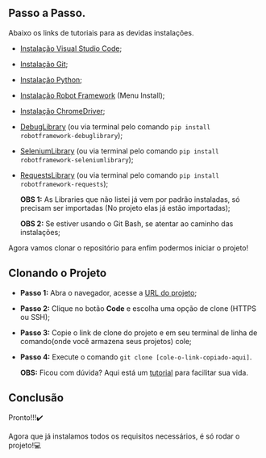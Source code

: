 ## Passo a Passo.
Abaixo os links de tutoriais para as devidas instalações.
  - [Instalação Visual Studio Code](https://blog.cod3r.com.br/visual-studio-code-vscode-instalacao-e-configuracao/);
  - [Instalação Git](https://dicasdeprogramacao.com.br/como-instalar-o-git-no-windows/);
  - [Instalação Python](https://python.org.br/instalacao-windows/);
  - [Instalação Robot Framework](https://robotframework.org/?tab=1#getting-started) (Menu Install);
  - [Instalação ChromeDriver](https://pedrohjmartins.medium.com/como-configurar-chromedriver-no-windows-3bd079fcdbb4);
  - [DebugLibrary](https://github.com/xyb/robotframework-debuglibrary#installation) (ou via terminal pelo comando `pip install robotframework-debuglibrary`);
  - [SeleniumLibrary](https://github.com/robotframework/SeleniumLibrary/#installation) (ou via terminal pelo comando `pip install robotframework-seleniumlibrary`);
  - [RequestsLibrary](https://docs.robotframework.org/docs/different_libraries/requests) (ou via terminal pelo comando `pip install robotframework-requests`);


    **OBS 1:** As Libraries que não listei já vem por padrão instaladas, só precisam ser importadas (No projeto elas já estão importadas);
  
    **OBS 2:** Se estiver usando o Git Bash, se atentar ao caminho das instalações;

  Agora vamos clonar o repositório para enfim podermos iniciar o projeto!

  ## Clonando o Projeto 
   - **Passo 1:** Abra o navegador, acesse a [URL do projeto](https://github.com/VinSouss/Automacao-Front-End-Back-End);
   - **Passo 2:** Clique no botão **Code** e escolha uma opção de clone (HTTPS ou SSH);
   - **Passo 3:** Copie o link de clone do projeto e em seu terminal de linha de comando(onde você armazena seus projetos) cole;
   - **Passo 4:** Execute o comando `git clone [cole-o-link-copiado-aqui]`.

     
      **OBS:** Ficou com dúvida? Aqui está um [tutorial](https://docs.github.com/pt/repositories/creating-and-managing-repositories/cloning-a-repository) para facilitar sua vida. 
  
 ## Conclusão
      
  Pronto!!!✔️ 

  Agora que já instalamos todos os requisitos necessários, é só rodar o projeto!💻